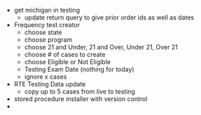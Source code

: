 - get michigan in testing
	- update return query to give prior order ids as well as dates
- Frequency test creator
	- choose state
	- choose program
	- choose 21 and Under, 21 and Over, Under 21, Over 21
	- choose # of cases to create
	- choose Eligible or Not Eligible
	- Testing Exam Date (nothing for today)
	- ignore x cases
- RTE Testing Data update
	- copy up to 5 cases from live to testing
- stored procedure installer with version control
- 